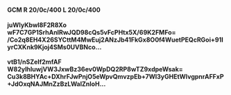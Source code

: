 #### GCM R 20/0c/400 L 20/0c/400
**juWlyKbwl8F2R8Xo**<br/>**wF7C7GP1SrhAnIRwJQD98cQs5vFcPHtx5X/69K2FMFo=**<br/>**/Co2q8EH4X26SYCttM4MwEuj2ANzJb41FkGx8O0f4WuetPEQcRGoi+91IyrCXKnk9Kjoj4SMs0UVBNco...**<br/><br/>
**vtB1/nSZeIf2mfAF**<br/>**W82yIhluwjVW3JxwBz36ev0WpDQ2RP8wTZ9xdpeWsak=**<br/>**Cu3k8BHYAc+DXhrFJwPnjO5eWpvQmvzpEb+7Wl3yGHEtWlvgpnrAFFxP+JdOxqNAJMnZzBzLWalZnloH...**